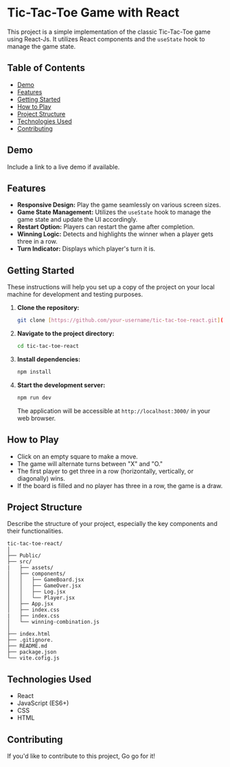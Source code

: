 # Tic-Tac-Toe Game with React

This project is a simple implementation of the classic Tic-Tac-Toe game using React-Js. It utilizes React components and the `useState` hook to manage the game state.

## Table of Contents

- [Demo](#demo)
- [Features](#features)
- [Getting Started](#getting-started)
- [How to Play](#how-to-play)
- [Project Structure](#project-structure)
- [Technologies Used](#technologies-used)
- [Contributing](#contributing)


## Demo

Include a link to a live demo if available.

## Features

- **Responsive Design:** Play the game seamlessly on various screen sizes.
- **Game State Management:** Utilizes the `useState` hook to manage the game state and update the UI accordingly.
- **Restart Option:** Players can restart the game after completion.
- **Winning Logic:** Detects and highlights the winner when a player gets three in a row.
- **Turn Indicator:** Displays which player's turn it is.

## Getting Started

These instructions will help you set up a copy of the project on your local machine for development and testing purposes.

1. **Clone the repository:**

    ```bash
    git clone [https://github.com/your-username/tic-tac-toe-react.git](https://github.com/Rocky-2003/Tic-Tac-Toe-usingReact/)
    ```

2. **Navigate to the project directory:**

    ```bash
    cd tic-tac-toe-react
    ```

3. **Install dependencies:**

    ```bash
    npm install
    ```

4. **Start the development server:**

    ```bash
    npm run dev
    ```

    The application will be accessible at `http://localhost:3000/` in your web browser.

## How to Play

- Click on an empty square to make a move.
- The game will alternate turns between "X" and "O."
- The first player to get three in a row (horizontally, vertically, or diagonally) wins.
- If the board is filled and no player has three in a row, the game is a draw.

## Project Structure

Describe the structure of your project, especially the key components and their functionalities.

```plaintext
tic-tac-toe-react/
│
├── Public/
├── src/
|   ├── assets/
│   ├── components/
│   │   ├── GameBoard.jsx
│   │   ├── GameOver.jsx
│   │   ├── Log.jsx
│   │   └── Player.jsx
│   ├── App.jsx
│   ├── index.css
|   ├── index.css
│   └── winning-combination.js
│
├── index.html
├── .gitignore.
├── README.md
├── package.json
└── vite.cofig.js
```

## Technologies Used

- React
- JavaScript (ES6+)
- CSS
- HTML

## Contributing

If you'd like to contribute to this project, Go go for it!




